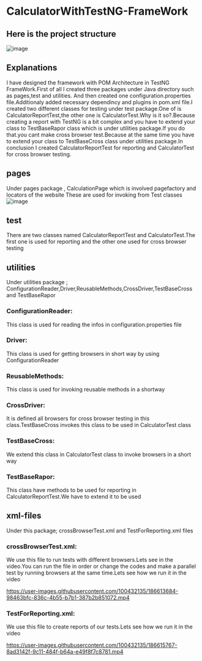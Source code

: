 # CalculatorWithTestNG-FrameWork
## Here is the project structure
![image](https://user-images.githubusercontent.com/100432135/186505592-3a4cabdf-9e9d-4a1e-9e6a-e561c245a52f.png)

## Explanations
I have designed the framework with POM Architecture in TestNG FrameWork.First of all I created three packages under Java directory such as pages,test and utilities.
And then created one configuration.properties file.Additionaly added necessary dependincy and plugins in pom.xml file.I created two different classes for testing under test package.One of is CalculatorReportTest,the other one is CalculatorTest.Why is it so?.Because creating a report with TestNG is a bit complex and you have to extend your class to TestBaseRapor class which is under utilities package.If you do that.you cant make cross browser test.Because at the same time you have to extend your class to TestBaseCross class under utilities package.In conclusion I created CalculatorReportTest for reporting and CalculatorTest for cross browser testing.
## pages
Under pages package , CalculationPage which is involved pagefactory and locators of the website These are used for invoking from Test classes
![image](https://user-images.githubusercontent.com/100432135/186495889-159b4670-4cdb-401a-a2ec-f053e4aece55.png)
## test
There are two classes named CalculatorReportTest and CalculatorTest.The first one is used for reporting and the other one used for cross browser testing
## utilities
Under utilities package ; ConfigurationReader,Driver,ReusableMethods,CrossDriver,TestBaseCross and TestBaseRapor

### ConfigurationReader:
This class is used for reading the infos in configuration.properties file

### Driver:
This class is used for getting browsers in short way by using ConfigurationReader

### ReusableMethods:
This class is used for invoking reusable methods in a shortway

### CrossDriver:
It is defined all browsers for cross browser testing in this class.TestBaseCross invokes this class to be used in CalculatorTest class

### TestBaseCross:
We extend this class in CalculatorTest class to invoke browsers in a short way

### TestBaseRapor:
This class have methods to be used for reporting in CalculatorReportTest.We have to extend it to be used 
## xml-files
Under this package; crossBrowserTest.xml and TestForReporting.xml files

### crossBrowserTest.xml:
We use this file to run tests with different browsers.Lets see in the video.You can run the file in order or change the codes and make a parallel test by running browsers at the same time.Lets see how we run it in the video

https://user-images.githubusercontent.com/100432135/186613684-98463bfc-836c-4b55-b7b1-387b2b851072.mp4

### TestForReporting.xml:
We use this file to create reports of our tests.Lets see how we run it in the video 

https://user-images.githubusercontent.com/100432135/186615767-8ad3142f-9c11-484f-b64a-e49f8f7c8781.mp4






